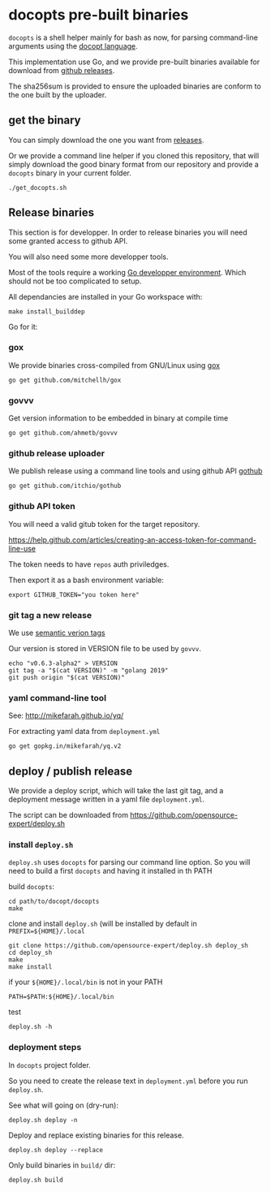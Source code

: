# docopts pre-built binaries

`docopts` is a shell helper mainly for bash as now, for parsing command-line arguments using the
[docopt language](https://docopt.org).

This implementation use Go, and we provide pre-built binaries available for download from
[github releases](https://github.com/docopt/docopts/releases).

The sha256sum is provided to ensure the uploaded binaries are conform to the
one built by the uploader.

## get the binary

You can simply download the one you want from [releases](https://github.com/docopt/docopts/releases).

Or we provide a command line helper if you cloned this repository, that will
simply download the good binary format from our repository and provide a `docopts` binary in
your current folder.


```
./get_docopts.sh
```

## Release binaries

This section is for developper. In order to release binaries you will need
some granted access to github API.

You will also need some more developper tools.

Most of the tools require a working [Go developper
environment](https://golang.org/doc/code.html#Organization). Which should not be too
complicated to setup.

All dependancies are installed in your Go workspace with:

```
make install_builddep
```

Go for it:

### gox

We provide binaries cross-compiled from GNU/Linux using [gox](https://github.com/mitchellh/gox)

```
go get github.com/mitchellh/gox
```

### govvv

Get version information to be embedded in binary at compile time

```
go get github.com/ahmetb/govvv
```

### github release uploader

We publish release using a command line tools and using github API [gothub](https://github.com/itchio/gothub)

```
go get github.com/itchio/gothub
```

### github API token

You will need a valid gitub token for the target repository.

https://help.github.com/articles/creating-an-access-token-for-command-line-use

The token needs to have `repos` auth priviledges.

Then export it as a bash environment variable:

```
export GITHUB_TOKEN="you token here"
```

### git tag a new release

We use [semantic verion tags](https://semver.org/)

Our version is stored in VERSION file to be used by `govvv`.

```
echo "v0.6.3-alpha2" > VERSION
git tag -a "$(cat VERSION)" -m "golang 2019"
git push origin "$(cat VERSION)"
```

### yaml command-line tool

See: http://mikefarah.github.io/yq/

For extracting yaml data from `deployment.yml`

```
go get gopkg.in/mikefarah/yq.v2
```


## deploy / publish release

We provide a deploy script, which will take the last git tag, and a deployment
message written in a yaml file `deployment.yml`.

The script can be downloaded from https://github.com/opensource-expert/deploy.sh

### install `deploy.sh`

`deploy.sh` uses `docopts` for parsing our command line option. So you will need to build a first `docopts` and having
it installed in th PATH

build `docopts`:

```
cd path/to/docopt/docopts
make
```

clone and install `deploy.sh` (will be installed by default in `PREFIX=${HOME}/.local`

```
git clone https://github.com/opensource-expert/deploy.sh deploy_sh
cd deploy_sh
make
make install
```

if your `${HOME}/.local/bin` is not in your PATH

```
PATH=$PATH:${HOME}/.local/bin
```

test

```
deploy.sh -h
```

### deployment steps

In `docopts` project folder.

So you need to create the release text in `deployment.yml` before you run
`deploy.sh`.

See what will going on (dry-run):

```
deploy.sh deploy -n
```

Deploy and replace existing binaries for this release.

```
deploy.sh deploy --replace
```

Only build binaries in `build/` dir:

```
deploy.sh build
```
